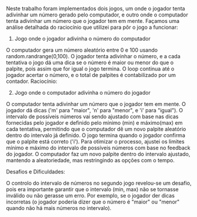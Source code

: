 Neste trabalho foram implementados dois jogos, um onde o jogador tenta adivinhar um número gerado pelo computador, e outro onde o computador tenta adivinhar um número que o jogador tem em mente. Façamos uma análise detalhada do raciocínio que utilizei para pôr o jogo a funcionar:

1. Jogo onde o jogador adivinha o número do computador

O computador gera um número aleatório entre 0 e 100 usando random.randrange(0,100).
O jogador tenta adivinhar o número, e a cada tentativa o jogo dá uma dica se o número é maior ou menor do que o palpite, pois assim que for igual o jogo termina.
O loop continua até o jogador acertar o número, e o total de palpites é contabilizado por um contador.
Raciocínio:


2. Jogo onde o computador adivinha o número do jogador

O computador tenta adivinhar um número que o jogador tem em mente. O jogador dá dicas ('m' para "maior", 'n' para "menor", e 'i' para "igual").
O intervalo de possíveis números vai sendo ajustado com base nas dicas fornecidas pelo jogador e definido pelo mínimo (min) e máximo(max) em cada tentativa, permitindo que o computador dê um novo palpite aleatório dentro do intervalo já definido.
O jogo termina quando o jogador confirma que o palpite está correto ('i').
Para otimizar o processo, ajustei os limites mínimo e máximo do intervalo de possíveis números com base no feedback do jogador.
O computador faz um novo palpite dentro do intervalo ajustado, mantendo a aleatoriedade, mas restringindo as opções com o tempo.


Desafios e Dificuldades:

O controlo do intervalo de números no segundo jogo revelou-se um desafio, pois era importante garantir que o intervalo (min, max) não se tornasse inválido ou não gerasse um erro. Por exemplo, se o jogador der dicas incorretas (o jogador poderia dizer que o número é "maior" ou "menor" quando não há mais números no intervalo).
